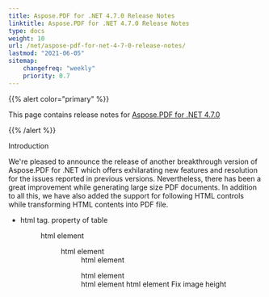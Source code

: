```yaml
---
title: Aspose.PDF for .NET 4.7.0 Release Notes
linktitle: Aspose.PDF for .NET 4.7.0 Release Notes
type: docs
weight: 10
url: /net/aspose-pdf-for-net-4-7-0-release-notes/
lastmod: "2021-06-05"
sitemap:
    changefreq: "weekly"
    priority: 0.7
---
```


{{% alert color="primary" %}}

This page contains release notes for [Aspose.PDF for .NET 4.7.0](http://www.aspose.com/downloads/pdf/net/new-releases/aspose.pdf-for-.net-4.7.0/)

{{% /alert %}}

Introduction

We're pleased to announce the release of another breakthrough version of Aspose.PDF for .NET which offers exhilarating new features and resolution for the issues reported in previous versions. Nevertheless, there has been a great improvement while generating large size PDF documents. In addition to all this, we have also added the support for following HTML controls while transforming HTML contents into PDF file.

- <alt> html tag.
  <width> property of table
  <menu> html element
  <dir> html element
  <dd> html element
  <dl> html element
  <dt> html element
  <basefont> html element
  Fix image height
